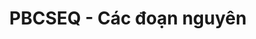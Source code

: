 ---
layout: post
title:  "PBCSEQ - Các đoạn nguyên"
categories: [lis, sortings, dp]
code: PBCSEQ
src: PBCSEQ.cpp
---